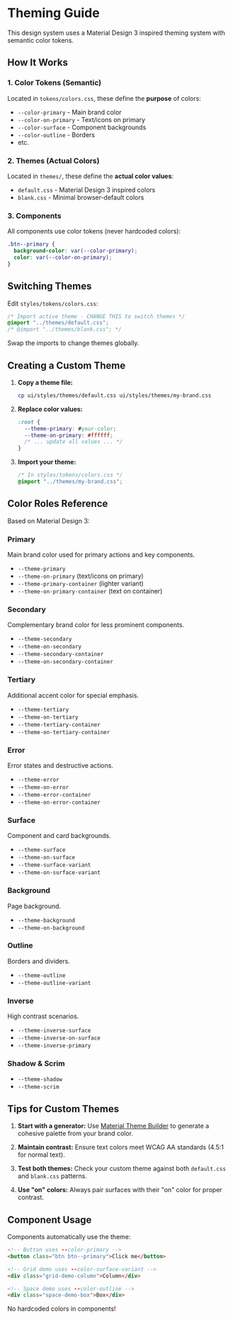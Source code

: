 # Theming Guide

This design system uses a Material Design 3 inspired theming system with semantic color tokens.

## How It Works

### 1. Color Tokens (Semantic)
Located in `tokens/colors.css`, these define the **purpose** of colors:
- `--color-primary` - Main brand color
- `--color-on-primary` - Text/icons on primary
- `--color-surface` - Component backgrounds
- `--color-outline` - Borders
- etc.

### 2. Themes (Actual Colors)
Located in `themes/`, these define the **actual color values**:
- `default.css` - Material Design 3 inspired colors
- `blank.css` - Minimal browser-default colors

### 3. Components
All components use color tokens (never hardcoded colors):
```css
.btn--primary {
  background-color: var(--color-primary);
  color: var(--color-on-primary);
}
```

## Switching Themes

Edit `styles/tokens/colors.css`:

```css
/* Import active theme - CHANGE THIS to switch themes */
@import "../themes/default.css";
/* @import "../themes/blank.css"; */
```

Swap the imports to change themes globally.

## Creating a Custom Theme

1. **Copy a theme file:**
   ```bash
   cp ui/styles/themes/default.css ui/styles/themes/my-brand.css
   ```

2. **Replace color values:**
   ```css
   :root {
     --theme-primary: #your-color;
     --theme-on-primary: #ffffff;
     /* ... update all values ... */
   }
   ```

3. **Import your theme:**
   ```css
   /* In styles/tokens/colors.css */
   @import "../themes/my-brand.css";
   ```

## Color Roles Reference

Based on Material Design 3:

### Primary
Main brand color used for primary actions and key components.
- `--theme-primary`
- `--theme-on-primary` (text/icons on primary)
- `--theme-primary-container` (lighter variant)
- `--theme-on-primary-container` (text on container)

### Secondary
Complementary brand color for less prominent components.
- `--theme-secondary`
- `--theme-on-secondary`
- `--theme-secondary-container`
- `--theme-on-secondary-container`

### Tertiary
Additional accent color for special emphasis.
- `--theme-tertiary`
- `--theme-on-tertiary`
- `--theme-tertiary-container`
- `--theme-on-tertiary-container`

### Error
Error states and destructive actions.
- `--theme-error`
- `--theme-on-error`
- `--theme-error-container`
- `--theme-on-error-container`

### Surface
Component and card backgrounds.
- `--theme-surface`
- `--theme-on-surface`
- `--theme-surface-variant`
- `--theme-on-surface-variant`

### Background
Page background.
- `--theme-background`
- `--theme-on-background`

### Outline
Borders and dividers.
- `--theme-outline`
- `--theme-outline-variant`

### Inverse
High contrast scenarios.
- `--theme-inverse-surface`
- `--theme-inverse-on-surface`
- `--theme-inverse-primary`

### Shadow & Scrim
- `--theme-shadow`
- `--theme-scrim`

## Tips for Custom Themes

1. **Start with a generator:** Use [Material Theme Builder](https://m3.material.io/theme-builder) to generate a cohesive palette from your brand color.

2. **Maintain contrast:** Ensure text colors meet WCAG AA standards (4.5:1 for normal text).

3. **Test both themes:** Check your custom theme against both `default.css` and `blank.css` patterns.

4. **Use "on" colors:** Always pair surfaces with their "on" color for proper contrast.

## Component Usage

Components automatically use the theme:

```html
<!-- Button uses --color-primary -->
<button class="btn btn--primary">Click me</button>

<!-- Grid demo uses --color-surface-variant -->
<div class="grid-demo-column">Column</div>

<!-- Space demo uses --color-outline -->
<div class="space-demo-box">Box</div>
```

No hardcoded colors in components!
